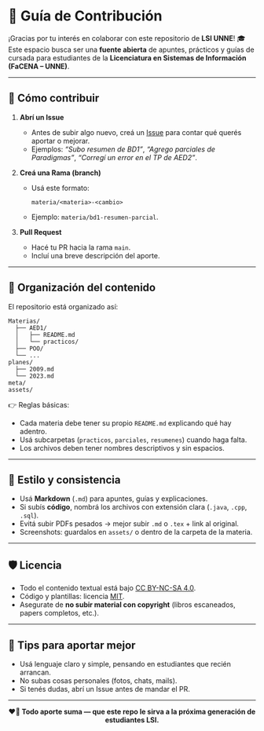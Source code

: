 # 🤝 Guía de Contribución

¡Gracias por tu interés en colaborar con este repositorio de **LSI UNNE**! 🎓  
Este espacio busca ser una **fuente abierta** de apuntes, prácticos y guías de cursada para estudiantes de la **Licenciatura en Sistemas de Información (FaCENA – UNNE)**.  

---

## 📌 Cómo contribuir

1. **Abrí un Issue**
   - Antes de subir algo nuevo, creá un [Issue](../../issues) para contar qué querés aportar o mejorar.  
   - Ejemplos: *“Subo resumen de BD1”*, *“Agrego parciales de Paradigmas”*, *“Corregí un error en el TP de AED2”*.  

2. **Creá una Rama (branch)**
   - Usá este formato:  
     ```
     materia/<materia>-<cambio>
     ```
   - Ejemplo: `materia/bd1-resumen-parcial`.

3. **Pull Request**
   - Hacé tu PR hacia la rama `main`.  
   - Incluí una breve descripción del aporte.  

---

## 📂 Organización del contenido

El repositorio está organizado así:

```
Materias/
  ├── AED1/
  │   ├── README.md
  │   └── practicos/
  ├── POO/
  └── ...
planes/
  ├── 2009.md
  └── 2023.md
meta/
assets/
```

👉 Reglas básicas:
- Cada materia debe tener su propio `README.md` explicando qué hay adentro.  
- Usá subcarpetas (`practicos`, `parciales`, `resumenes`) cuando haga falta.  
- Los archivos deben tener nombres descriptivos y sin espacios.  

---

## 🎨 Estilo y consistencia

- Usá **Markdown** (`.md`) para apuntes, guías y explicaciones.  
- Si subís **código**, nombrá los archivos con extensión clara (`.java`, `.cpp`, `.sql`).  
- Evitá subir PDFs pesados → mejor subir `.md` o `.tex` + link al original.  
- Screenshots: guardalos en `assets/` o dentro de la carpeta de la materia.  

---

## 🛡️ Licencia

- Todo el contenido textual está bajo [CC BY-NC-SA 4.0](https://creativecommons.org/licenses/by-nc-sa/4.0/).  
- Código y plantillas: licencia [MIT](./LICENSE).  
- Asegurate de **no subir material con copyright** (libros escaneados, papers completos, etc.).  

---

## 🙌 Tips para aportar mejor

- Usá lenguaje claro y simple, pensando en estudiantes que recién arrancan.  
- No subas cosas personales (fotos, chats, mails).  
- Si tenés dudas, abrí un Issue antes de mandar el PR.  

---

<p align="center"><b>❤️🐔 Todo aporte suma — que este repo le sirva a la próxima generación de estudiantes LSI.</b></p>

